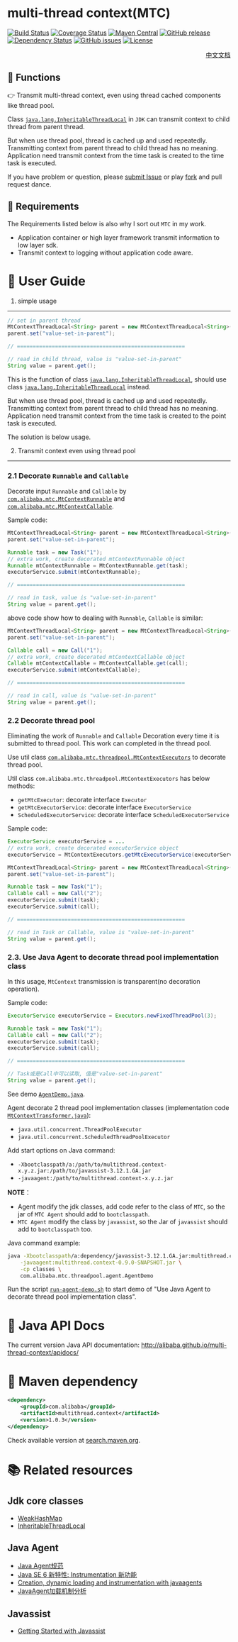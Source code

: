 multi-thread context(MTC)
=====================================

[![Build Status](https://travis-ci.org/alibaba/multi-thread-context.svg?branch=v1.2.0)](https://travis-ci.org/alibaba/multi-thread-context)
[![Coverage Status](https://coveralls.io/repos/alibaba/multi-thread-context/badge.svg?branch=v1.2.0)](https://coveralls.io/r/alibaba/multi-thread-context?branch=v1.2.0)
[![Maven Central](https://maven-badges.herokuapp.com/maven-central/com.alibaba/multithread.context/badge.svg)](https://maven-badges.herokuapp.com/maven-central/com.alibaba/multithread.context/)
[![GitHub release](https://img.shields.io/github/release/alibaba/multi-thread-context.svg)](https://github.com/alibaba/multi-thread-context/releases)  
[![Dependency Status](https://www.versioneye.com/user/projects/553a308b1d2989bdd5000073/badge.svg?style=flat)](https://www.versioneye.com/user/projects/553a308b1d2989bdd5000073)
[![GitHub issues](https://img.shields.io/github/issues/alibaba/multi-thread-context.svg)](https://github.com/alibaba/multi-thread-context/issues)
[![License](https://img.shields.io/badge/license-Apache%202-4EB1BA.svg)](https://www.apache.org/licenses/LICENSE-2.0.html)

<div align="right">
<a href="README.md">中文文档</a>
</div>

:wrench: Functions
----------------------------

:point_right: Transmit multi-thread context, even using thread cached components like thread pool.

Class [`java.lang.InheritableThreadLocal`](http://docs.oracle.com/javase/6/docs/api/java/lang/InheritableThreadLocal.html) in `JDK`
can transmit context to child thread from parent thread.

But when use thread pool, thread is cached up and used repeatedly. Transmitting context from parent thread to child thread has no meaning.
Application need transmit context from the time task is created to the time task is executed.

If you have problem or question, please [submit Issue](https://github.com/alibaba/multi-thread-context/issues) or play [fork](https://github.com/alibaba/multi-thread-context/fork) and pull request dance.

:art: Requirements
----------------------------

The Requirements listed below is also why I sort out `MTC` in my work. 

* Application container or high layer framework transmit information to low layer sdk.
* Transmit context to logging without application code aware.

:notebook: User Guide
=====================================

1. simple usage
----------------------------

```java
// set in parent thread
MtContextThreadLocal<String> parent = new MtContextThreadLocal<String>();
parent.set("value-set-in-parent");

// =====================================================

// read in child thread, value is "value-set-in-parent"
String value = parent.get(); 
```

This is the function of class [`java.lang.InheritableThreadLocal`](http://docs.oracle.com/javase/6/docs/api/java/lang/InheritableThreadLocal.html), should use class [`java.lang.InheritableThreadLocal`](http://docs.oracle.com/javase/6/docs/api/java/lang/InheritableThreadLocal.html) instead.

But when use thread pool, thread is cached up and used repeatedly. Transmitting context from parent thread to child thread has no meaning.
Application need transmit context from the time task is created to the point task is executed.

The solution is below usage.

2. Transmit context even using thread pool
----------------------------

### 2.1 Decorate `Runnable` and `Callable`

Decorate input `Runnable` and `Callable` by [`com.alibaba.mtc.MtContextRunnable`](src/main/java/com/alibaba/mtc/MtContextRunnable.java)
and [`com.alibaba.mtc.MtContextCallable`](src/main/java/com/alibaba/mtc/MtContextCallable.java).

Sample code:

```java
MtContextThreadLocal<String> parent = new MtContextThreadLocal<String>();
parent.set("value-set-in-parent");

Runnable task = new Task("1");
// extra work, create decorated mtContextRunnable object
Runnable mtContextRunnable = MtContextRunnable.get(task); 
executorService.submit(mtContextRunnable);

// =====================================================

// read in task, value is "value-set-in-parent"
String value = parent.get(); 
```

above code show how to dealing with `Runnable`, `Callable` is similar:

```java
MtContextThreadLocal<String> parent = new MtContextThreadLocal<String>();
parent.set("value-set-in-parent");

Callable call = new Call("1");
// extra work, create decorated mtContextCallable object
Callable mtContextCallable = MtContextCallable.get(call); 
executorService.submit(mtContextCallable);

// =====================================================

// read in call, value is "value-set-in-parent"
String value = parent.get(); 
```

### 2.2 Decorate thread pool

Eliminating the work of `Runnable` and `Callable` Decoration every time it is submitted to thread pool. This work can completed in the thread pool.

Use util class
[`com.alibaba.mtc.threadpool.MtContextExecutors`](src/main/java/com/alibaba/mtc/threadpool/MtContextExecutors.java)
to decorate thread pool.

Util class `com.alibaba.mtc.threadpool.MtContextExecutors` has below methods:

* `getMtcExecutor`: decorate interface `Executor`
* `getMtcExecutorService`: decorate interface `ExecutorService`
* `ScheduledExecutorService`: decorate interface `ScheduledExecutorService`

Sample code:

```java
ExecutorService executorService = ...
// extra work, create decorated executorService object
executorService = MtContextExecutors.getMtcExecutorService(executorService); 

MtContextThreadLocal<String> parent = new MtContextThreadLocal<String>();
parent.set("value-set-in-parent");

Runnable task = new Task("1");
Callable call = new Call("2");
executorService.submit(task);
executorService.submit(call);

// =====================================================

// read in Task or Callable, value is "value-set-in-parent"
String value = parent.get(); 
```

### 2.3. Use Java Agent to decorate thread pool implementation class

In this usage, `MtContext` transmission is transparent\(no decoration operation\).

Sample code:

```java
ExecutorService executorService = Executors.newFixedThreadPool(3);

Runnable task = new Task("1");
Callable call = new Call("2");
executorService.submit(task);
executorService.submit(call);

// =====================================================

// Task或是Call中可以读取, 值是"value-set-in-parent"
String value = parent.get();
```

See demo [`AgentDemo.java`](src/test/java/com/alibaba/mtc/threadpool/agent/AgentDemo.java).

Agent decorate 2 thread pool implementation classes
\(implementation code [`MtContextTransformer.java`](src/main/java/com/alibaba/mtc/threadpool/agent/MtContextTransformer.java)\):

- `java.util.concurrent.ThreadPoolExecutor`
- `java.util.concurrent.ScheduledThreadPoolExecutor`

Add start options on Java command: 

- `-Xbootclasspath/a:/path/to/multithread.context-x.y.z.jar:/path/to/javassist-3.12.1.GA.jar`
- `-javaagent:/path/to/multithread.context-x.y.z.jar`

**NOTE**： 

* Agent modify the jdk classes, add code refer to the class of `MTC`, so the jar of `MTC Agent` should add to `bootclasspath`.
* `MTC Agent` modify the class by `javassist`, so the Jar of `javassist` should add to `bootclasspath` too.

Java command example:

```bash
java -Xbootclasspath/a:dependency/javassist-3.12.1.GA.jar:multithread.context-1.0.0.jar \
    -javaagent:multithread.context-0.9.0-SNAPSHOT.jar \
    -cp classes \
    com.alibaba.mtc.threadpool.agent.AgentDemo
```

Run the script [`run-agent-demo.sh`](run-agent-demo.sh)
to start demo of "Use Java Agent to decorate thread pool implementation class".

:electric_plug: Java API Docs
======================

The current version Java API documentation: <http://alibaba.github.io/multi-thread-context/apidocs/>

:cookie: Maven dependency
=====================================

```xml
<dependency>
	<groupId>com.alibaba</groupId>
	<artifactId>multithread.context</artifactId>
	<version>1.0.3</version>
</dependency>
```

Check available version at [search.maven.org](http://search.maven.org/#search%7Cgav%7C1%7Cg%3A%22com.alibaba%22%20AND%20a%3A%22multithread.context%22).

:books: Related resources
=====================================

Jdk core classes
----------------------------

* [WeakHashMap](http://docs.oracle.com/javase/7/docs/api/java/util/WeakHashMap.html)
* [InheritableThreadLocal](http://docs.oracle.com/javase/7/docs/api/java/lang/InheritableThreadLocal.html)

Java Agent
----------------------------

* [Java Agent规范](http://docs.oracle.com/javase/6/docs/api/java/lang/instrument/package-summary.html)
* [Java SE 6 新特性: Instrumentation 新功能](http://www.ibm.com/developerworks/cn/java/j-lo-jse61/)
* [Creation, dynamic loading and instrumentation with javaagents](http://dhruba.name/2010/02/07/creation-dynamic-loading-and-instrumentation-with-javaagents/)
* [JavaAgent加载机制分析](http://alipaymiddleware.com/jvm/javaagent%E5%8A%A0%E8%BD%BD%E6%9C%BA%E5%88%B6%E5%88%86%E6%9E%90/)

Javassist
----------------------------

* [Getting Started with Javassist](http://www.csg.ci.i.u-tokyo.ac.jp/~chiba/javassist/tutorial/tutorial.html)
